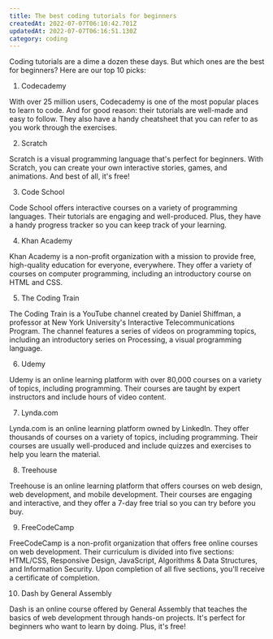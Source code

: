 ```yaml
---
title: The best coding tutorials for beginners
createdAt: 2022-07-07T06:10:42.701Z
updatedAt: 2022-07-07T06:16:51.130Z
category: coding
---
```


Coding tutorials are a dime a dozen these days. But which ones are the best for beginners? Here are our top 10 picks:

1. Codecademy

With over 25 million users, Codecademy is one of the most popular places to learn to code. And for good reason: their tutorials are well-made and easy to follow. They also have a handy cheatsheet that you can refer to as you work through the exercises.

2. Scratch

Scratch is a visual programming language that's perfect for beginners. With Scratch, you can create your own interactive stories, games, and animations. And best of all, it's free!

3. Code School

Code School offers interactive courses on a variety of programming languages. Their tutorials are engaging and well-produced. Plus, they have a handy progress tracker so you can keep track of your learning.

4. Khan Academy

Khan Academy is a non-profit organization with a mission to provide free, high-quality education for everyone, everywhere. They offer a variety of courses on computer programming, including an introductory course on HTML and CSS.

5. The Coding Train

The Coding Train is a YouTube channel created by Daniel Shiffman, a professor at New York University's Interactive Telecommunications Program. The channel features a series of videos on programming topics, including an introductory series on Processing, a visual programming language.

6. Udemy

Udemy is an online learning platform with over 80,000 courses on a variety of topics, including programming. Their courses are taught by expert instructors and include hours of video content.

7. Lynda.com

Lynda.com is an online learning platform owned by LinkedIn. They offer thousands of courses on a variety of topics, including programming. Their courses are usually well-produced and include quizzes and exercises to help you learn the material.

8. Treehouse

Treehouse is an online learning platform that offers courses on web design, web development, and mobile development. Their courses are engaging and interactive, and they offer a 7-day free trial so you can try before you buy.

9. FreeCodeCamp

FreeCodeCamp is a non-profit organization that offers free online courses on web development. Their curriculum is divided into five sections: HTML/CSS, Responsive Design, JavaScript, Algorithms & Data Structures, and Information Security. Upon completion of all five sections, you'll receive a certificate of completion.

10. Dash by General Assembly

Dash is an online course offered by General Assembly that teaches the basics of web development through hands-on projects. It's perfect for beginners who want to learn by doing. Plus, it's free!
